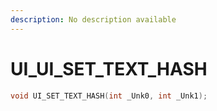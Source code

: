 ```yaml
---
description: No description available 
---
```


# UI\_UI_SET_TEXT_HASH

```cpp
void UI_SET_TEXT_HASH(int _Unk0, int _Unk1);
```